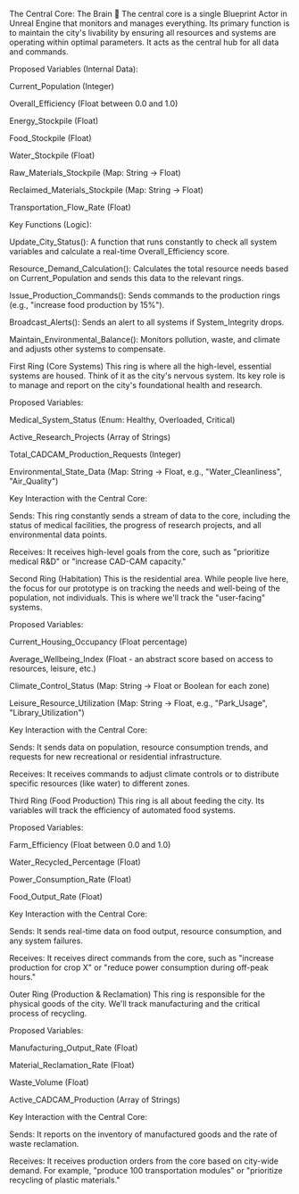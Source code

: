 The Central Core: The Brain 🧠
The central core is a single Blueprint Actor in Unreal Engine that monitors and manages everything. Its primary function is to maintain the city's livability by ensuring all resources and systems are operating within optimal parameters. It acts as the central hub for all data and commands.

Proposed Variables (Internal Data):

Current_Population (Integer)

Overall_Efficiency (Float between 0.0 and 1.0)

Energy_Stockpile (Float)

Food_Stockpile (Float)

Water_Stockpile (Float)

Raw_Materials_Stockpile (Map: String -> Float)

Reclaimed_Materials_Stockpile (Map: String -> Float)

Transportation_Flow_Rate (Float)

Key Functions (Logic):

Update_City_Status(): A function that runs constantly to check all system variables and calculate a real-time Overall_Efficiency score.

Resource_Demand_Calculation(): Calculates the total resource needs based on Current_Population and sends this data to the relevant rings.

Issue_Production_Commands(): Sends commands to the production rings (e.g., "increase food production by 15%").

Broadcast_Alerts(): Sends an alert to all systems if System_Integrity drops.

Maintain_Environmental_Balance(): Monitors pollution, waste, and climate and adjusts other systems to compensate.

First Ring (Core Systems)
This ring is where all the high-level, essential systems are housed. Think of it as the city's nervous system. Its key role is to manage and report on the city's foundational health and research.

Proposed Variables:

Medical_System_Status (Enum: Healthy, Overloaded, Critical)

Active_Research_Projects (Array of Strings)

Total_CADCAM_Production_Requests (Integer)

Environmental_State_Data (Map: String -> Float, e.g., "Water_Cleanliness", "Air_Quality")

Key Interaction with the Central Core:

Sends: This ring constantly sends a stream of data to the core, including the status of medical facilities, the progress of research projects, and all environmental data points.

Receives: It receives high-level goals from the core, such as "prioritize medical R&D" or "increase CAD-CAM capacity."

Second Ring (Habitation)
This is the residential area. While people live here, the focus for our prototype is on tracking the needs and well-being of the population, not individuals. This is where we'll track the "user-facing" systems.

Proposed Variables:

Current_Housing_Occupancy (Float percentage)

Average_Wellbeing_Index (Float - an abstract score based on access to resources, leisure, etc.)

Climate_Control_Status (Map: String -> Float or Boolean for each zone)

Leisure_Resource_Utilization (Map: String -> Float, e.g., "Park_Usage", "Library_Utilization")

Key Interaction with the Central Core:

Sends: It sends data on population, resource consumption trends, and requests for new recreational or residential infrastructure.

Receives: It receives commands to adjust climate controls or to distribute specific resources (like water) to different zones.

Third Ring (Food Production)
This ring is all about feeding the city. Its variables will track the efficiency of automated food systems.

Proposed Variables:

Farm_Efficiency (Float between 0.0 and 1.0)

Water_Recycled_Percentage (Float)

Power_Consumption_Rate (Float)

Food_Output_Rate (Float)

Key Interaction with the Central Core:

Sends: It sends real-time data on food output, resource consumption, and any system failures.

Receives: It receives direct commands from the core, such as "increase production for crop X" or "reduce power consumption during off-peak hours."

Outer Ring (Production & Reclamation)
This ring is responsible for the physical goods of the city. We'll track manufacturing and the critical process of recycling.

Proposed Variables:

Manufacturing_Output_Rate (Float)

Material_Reclamation_Rate (Float)

Waste_Volume (Float)

Active_CADCAM_Production (Array of Strings)

Key Interaction with the Central Core:

Sends: It reports on the inventory of manufactured goods and the rate of waste reclamation.

Receives: It receives production orders from the core based on city-wide demand. For example, "produce 100 transportation modules" or "prioritize recycling of plastic materials."
